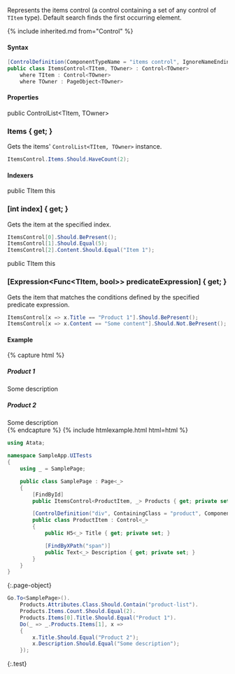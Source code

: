 Represents the items control (a control containing a set of any control of `TItem` type). Default search finds the first occurring element.

{% include inherited.md from="Control" %}

#### Syntax

```cs
[ControlDefinition(ComponentTypeName = "items control", IgnoreNameEndings = "ItemsControl,Control")]
public class ItemsControl<TItem, TOwner> : Control<TOwner>
    where TItem : Control<TOwner>
    where TOwner : PageObject<TOwner>
```

#### Properties

<div class="member">
    <span class="head"><span class="keyword">public</span> <span class="type">ControlList</span><wbr>&lt;<span class="type">TItem</span>, <span class="type">TOwner</span>&gt;</span>
    <h3><span class="body">Items</span><span class="tail"> { <span class="keyword">get</span>; }</span></h3>
</div>

Gets the items' `ControlList<TItem, TOwner>` instance.

```cs
ItemsControl.Items.Should.HaveCount(2);
```

#### Indexers

<div class="member">
    <span class="head"><span class="keyword">public</span> <span class="type">TItem</span> <span class="keyword">this</span></span>
    <h3><span class="body">[<span class="keyword">int</span> index]</span><span class="tail"> { <span class="keyword">get</span>; }</span></h3>
</div>

Gets the item at the specified index.

```cs
ItemsControl[0].Should.BePresent();
ItemsControl[1].Should.Equal(5);
ItemsControl[2].Content.Should.Equal("Item 1");
```

<div class="member">
    <span class="head"><span class="keyword">public</span> <span class="type">TItem</span> <span class="keyword">this</span></span>
    <h3><span class="body">[<span class="type">Expression</span><wbr>&lt;<span class="type">Func</span><wbr>&lt;<span class="type">TItem</span>, <span class="keyword">bool</span>&gt;&gt; predicateExpression]</span><span class="tail"> { <span class="keyword">get</span>; }</span></h3>
</div>

Gets the item that matches the conditions defined by the specified predicate expression.

```cs
ItemsControl[x => x.Title == "Product 1"].Should.BePresent();
ItemsControl[x => x.Content == "Some content"].Should.Not.BePresent();
```

#### Example

{% capture html %}
<div id="products" class="product-list">
    <div class="product">
        <h5>Product 1</h5>
        <span>Some description</span>
    </div>
    <div class="product">
        <h5>Product 2</h5>
        <span>Some description</span>
    </div>
</div>
{% endcapture %}
{% include htmlexample.html html=html %}

```cs
using Atata;

namespace SampleApp.UITests
{
    using _ = SamplePage;

    public class SamplePage : Page<_>
    {
        [FindById]
        public ItemsControl<ProductItem, _> Products { get; private set; }

        [ControlDefinition("div", ContainingClass = "product", ComponentTypeName = "product item")]
        public class ProductItem : Control<_>
        {
            public H5<_> Title { get; private set; }

            [FindByXPath("span")]
            public Text<_> Description { get; private set; }
        }
    }
}
```
{:.page-object}

```cs
Go.To<SamplePage>().
    Products.Attributes.Class.Should.Contain("product-list").
    Products.Items.Count.Should.Equal(2).
    Products.Items[0].Title.Should.Equal("Product 1").
    Do(_ => _.Products.Items[1], x =>
    {
        x.Title.Should.Equal("Product 2");
        x.Description.Should.Equal("Some description");
    });
```
{:.test}